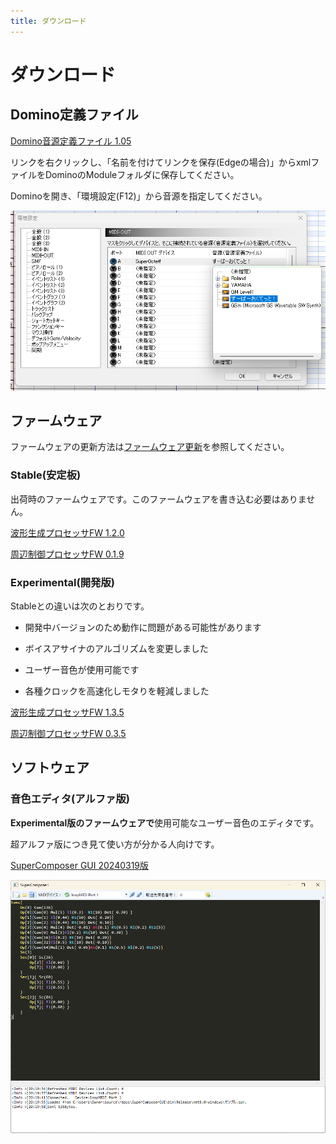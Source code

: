 ```yaml
---
title: ダウンロード
---
```


# ダウンロード

## Domino定義ファイル

[Domino音源定義ファイル 1.05](files/feng_SO.xml)

リンクを右クリックし、「名前を付けてリンクを保存(Edgeの場合)」からxmlファイルをDominoのModuleフォルダに保存してください。

Dominoを開き、「環境設定(F12)」から音源を指定してください。

![Dominoの設定](img/domino_def.png)

## ファームウェア

ファームウェアの更新方法は[ファームウェア更新](fwupdate.md)を参照してください。

### Stable(安定板)

出荷時のファームウェアです。このファームウェアを書き込む必要はありません。

[波形生成プロセッサFW 1.2.0](files/fw/TG120.bin)

[周辺制御プロセッサFW 0.1.9](files/fw/PP019.uf2)

### Experimental(開発版)

Stableとの違いは次のとおりです。

- 開発中バージョンのため動作に問題がある可能性があります

- ボイスアサイナのアルゴリズムを変更しました

- ユーザー音色が使用可能です

- 各種クロックを高速化しモタりを軽減しました

[波形生成プロセッサFW 1.3.5](files/fw/TG135.bin)

[周辺制御プロセッサFW 0.3.5](files/fw/PP035.uf2)

## ソフトウェア

### 音色エディタ(アルファ版)

**Experimental版のファームウェアで**使用可能なユーザー音色のエディタです。

超アルファ版につき見て使い方が分かる人向けです。

[SuperComposer GUI 20240319版](files/SuperComposerGUI_20240319.zip)

![音色エディタ](img/tone_edit.png)
